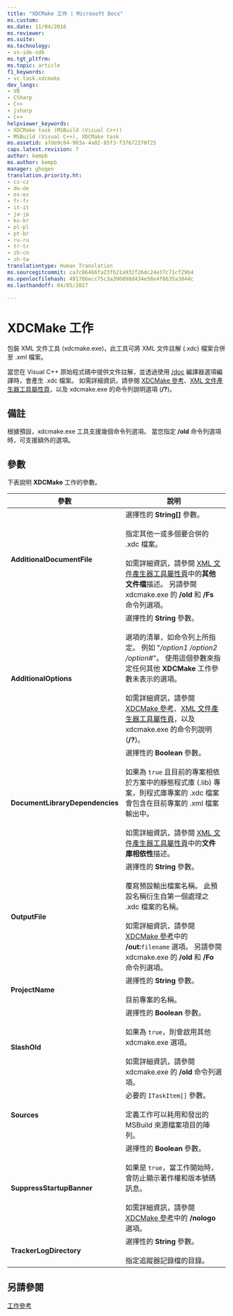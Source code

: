 ```yaml
---
title: "XDCMake 工作 | Microsoft Docs"
ms.custom: 
ms.date: 11/04/2016
ms.reviewer: 
ms.suite: 
ms.technology:
- vs-ide-sdk
ms.tgt_pltfrm: 
ms.topic: article
f1_keywords:
- vc.task.xdcmake
dev_langs:
- VB
- CSharp
- C++
- jsharp
- C++
helpviewer_keywords:
- XDCMake task (MSBuild (Visual C++))
- MSBuild (Visual C++), XDCMake task
ms.assetid: a7de9c64-903a-4a02-85f3-f37672270f25
caps.latest.revision: 7
author: kempb
ms.author: kempb
manager: ghogen
translation.priority.ht:
- cs-cz
- de-de
- es-es
- fr-fr
- it-it
- ja-jp
- ko-kr
- pl-pl
- pt-br
- ru-ru
- tr-tr
- zh-cn
- zh-tw
translationtype: Human Translation
ms.sourcegitcommit: ca7c86466fa23fb21a932f26dc24e37c71cf29b4
ms.openlocfilehash: 491786ecc75c3a396098d434e58e4f6635a3844c
ms.lasthandoff: 04/05/2017

---
```

# <a name="xdcmake-task"></a>XDCMake 工作
包裝 XML 文件工具 (xdcmake.exe)，此工具可將 XML 文件註解 (.xdc) 檔案合併至 .xml 檔案。  
  
 當您在 Visual C++ 原始程式碼中提供文件註解，並透過使用 [/doc](/cpp/build/reference/doc-process-documentation-comments-c-cpp) 編譯器選項編譯時，會產生 .xdc 檔案。 如需詳細資訊，請參閱 [XDCMake 參考](/cpp/ide/xdcmake-reference)、[XML 文件產生器工具屬性頁](/cpp/ide/xml-document-generator-tool-property-pages)，以及 xdcmake.exe 的命令列說明選項 (**/?**)。  
  
## <a name="remarks"></a>備註  
 根據預設，xdcmake.exe 工具支援幾個命令列選項。 當您指定 **/old** 命令列選項時，可支援額外的選項。  
  
## <a name="parameters"></a>參數  
 下表說明 **XDCMake** 工作的參數。  
  
|參數|說明|  
|---------------|-----------------|  
|**AdditionalDocumentFile**|選擇性的 **String[]** 參數。<br /><br /> 指定其他一或多個要合併的 .xdc 檔案。<br /><br /> 如需詳細資訊，請參閱 [XML 文件產生器工具屬性頁](/cpp/ide/xml-document-generator-tool-property-pages)中的**其他文件檔**描述。 另請參閱 xdcmake.exe 的 **/old** 和 **/Fs** 命令列選項。|  
|**AdditionalOptions**|選擇性的 **String** 參數。<br /><br /> 選項的清單，如命令列上所指定。 例如 "*/option1 /option2 /option#*"。 使用這個參數來指定任何其他 **XDCMake** 工作參數未表示的選項。<br /><br /> 如需詳細資訊，請參閱 [XDCMake 參考](/cpp/ide/xdcmake-reference)、[XML 文件產生器工具屬性頁](/cpp/ide/xml-document-generator-tool-property-pages)，以及 xdcmake.exe 的命令列說明 (**/?**)。|  
|**DocumentLibraryDependencies**|選擇性的 **Boolean** 參數。<br /><br /> 如果為 `true` 且目前的專案相依於方案中的靜態程式庫 (.lib) 專案，則程式庫專案的 .xdc 檔案會包含在目前專案的 .xml 檔案輸出中。<br /><br /> 如需詳細資訊，請參閱 [XML 文件產生器工具屬性頁](/cpp/ide/xml-document-generator-tool-property-pages)中的**文件庫相依性**描述。|  
|**OutputFile**|選擇性的 **String** 參數。<br /><br /> 覆寫預設輸出檔案名稱。 此預設名稱衍生自第一個處理之 .xdc 檔案的名稱。<br /><br /> 如需詳細資訊，請參閱 [XDCMake 參考](/cpp/ide/xdcmake-reference)中的 **/out:**`filename` 選項。 另請參閱 xdcmake.exe 的 **/old** 和 **/Fo** 命令列選項。|  
|**ProjectName**|選擇性的 **String** 參數。<br /><br /> 目前專案的名稱。|  
|**SlashOld**|選擇性的 **Boolean** 參數。<br /><br /> 如果為 `true`，則會啟用其他 xdcmake.exe 選項。<br /><br /> 如需詳細資訊，請參閱 xdcmake.exe 的 **/old** 命令列選項。|  
|**Sources**|必要的 `ITaskItem[]` 參數。<br /><br /> 定義工作可以耗用和發出的 MSBuild 來源檔案項目的陣列。|  
|**SuppressStartupBanner**|選擇性的 **Boolean** 參數。<br /><br /> 如果是 `true`，當工作開始時，會防止顯示著作權和版本號碼訊息。<br /><br /> 如需詳細資訊，請參閱 [XDCMake 參考](/cpp/ide/xdcmake-reference)中的 **/nologo** 選項。|  
|**TrackerLogDirectory**|選擇性的 **String** 參數。<br /><br /> 指定追蹤器記錄檔的目錄。|  
  
## <a name="see-also"></a>另請參閱  
 [工作參考](../msbuild/msbuild-task-reference.md)
